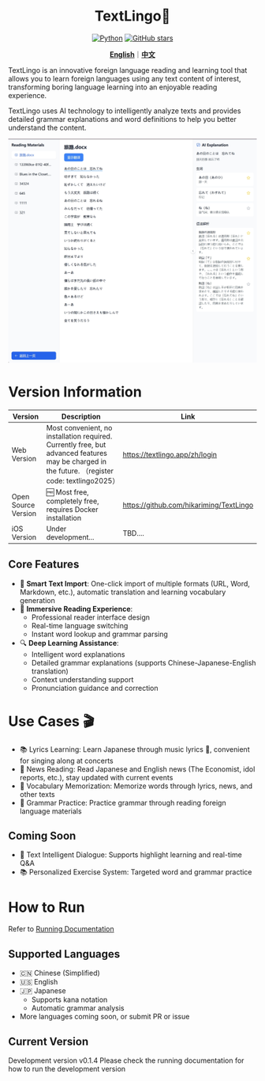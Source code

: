 <div align="center">

<!-- <img src="/docs/img/logo.png" alt="TextLingo Logo" height="140"> -->

# TextLingo📕
<p align="center">
  <a href="https://www.python.org" target="_blank"><img src="https://img.shields.io/badge/Python-3.10-blue.svg" alt="Python"></a>
  <a href="https://github.com/hikariming/TextLingo/stargazers" target="_blank"><img src="https://img.shields.io/github/stars/YourUsername/TextLingo.svg" alt="GitHub stars"></a>
</p>

[**English**](/README.md)｜[**中文**](/README_cn.md)

</div>

TextLingo is an innovative foreign language reading and learning tool that allows you to learn foreign languages using any text content of interest, transforming boring language learning into an enjoyable reading experience.

TextLingo uses AI technology to intelligently analyze texts and provides detailed grammar explanations and word definitions to help you better understand the content.

![TextLingo Main Interface](docs/img/main_page.png)



# Version Information

| Version | Description | Link |
|---------|-------------|------|
| Web Version |  Most convenient, no installation required. Currently free, but advanced features may be charged in the future. （register code: textlingo2025） | https://textlingo.app/zh/login |
| Open Source Version | 🆓 Most free, completely free, requires Docker installation | https://github.com/hikariming/TextLingo |
| iOS Version | Under development... | TBD.... |

## Core Features

- 🎯 **Smart Text Import**: One-click import of multiple formats (URL, Word, Markdown, etc.), automatic translation and learning vocabulary generation
- 📖 **Immersive Reading Experience**:
  - Professional reader interface design
  - Real-time language switching
  - Instant word lookup and grammar parsing
- 🔍 **Deep Learning Assistance**:
  - Intelligent word explanations
  - Detailed grammar explanations (supports Chinese-Japanese-English translation)
  - Context understanding support
  - Pronunciation guidance and correction

# Use Cases 🎬

- 📚 Lyrics Learning: Learn Japanese through music lyrics 🎵, convenient for singing along at concerts
- 📰 News Reading: Read Japanese and English news (The Economist, idol reports, etc.), stay updated with current events
- 📝 Vocabulary Memorization: Memorize words through lyrics, news, and other texts
- 📖 Grammar Practice: Practice grammar through reading foreign language materials

## Coming Soon
- 📝 Text Intelligent Dialogue: Supports highlight learning and real-time Q&A
- 📚 Personalized Exercise System: Targeted word and grammar practice

# How to Run

Refer to [Running Documentation](docs/HowToRun_en.md)

## Supported Languages
- 🇨🇳 Chinese (Simplified)
- 🇺🇸 English
- 🇯🇵 Japanese
  - Supports kana notation
  - Automatic grammar analysis
- More languages coming soon, or submit PR or issue

## Current Version

Development version v0.1.4
Please check the running documentation for how to run the development version

